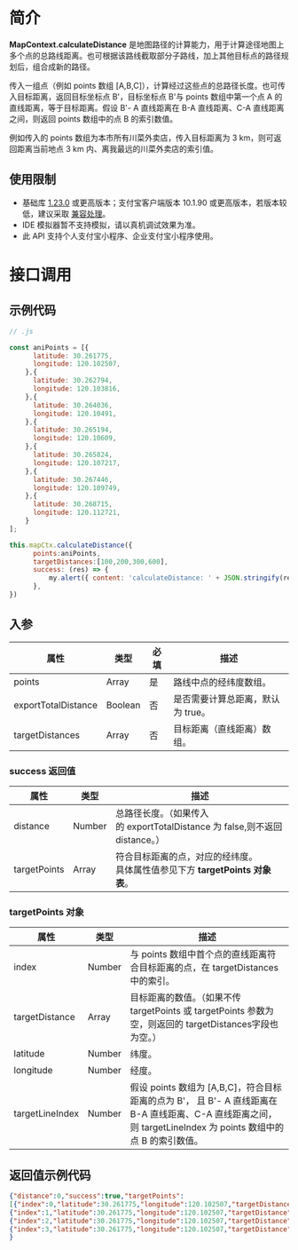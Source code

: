 
# 简介
**MapContext.calculateDistance** 是地图路径的计算能力，用于计算途径地图上多个点的总路线距离。也可根据该路线截取部分子路线，加上其他目标点的路径规划后，组合成新的路径。

传入一组点（例如 points 数组 [A,B,C]），计算经过这些点的总路径长度。也可传入目标距离，返回目标坐标点 B'，目标坐标点 B'与 points 数组中第一个点 A 的直线距离，等于目标距离。假设 B'- A 直线距离在 B-A 直线距离、C-A 直线距离之间，则返回 points 数组中的点 B 的索引数值。

例如传入的 points 数组为本市所有川菜外卖店，传入目标距离为 3 km，则可返回距离当前地点 3 km 内、离我最远的川菜外卖店的索引值。

## 使用限制

- 基础库 [1.23.0](https://opendocs.alipay.com/mini/framework/lib) 或更高版本；支付宝客户端版本 10.1.90 或更高版本，若版本较低，建议采取 [兼容处理](https://opendocs.alipay.com/mini/framework/compatibility)。
- IDE 模拟器暂不支持模拟，请以真机调试效果为准。
- 此 API 支持个人支付宝小程序、企业支付宝小程序使用。

# 接口调用

## 示例代码
```javascript
// .js

const aniPoints = [{
      latitude: 30.261775,
      longitude: 120.102507,
    },{
      latitude: 30.262794,
      longitude: 120.103816,
    },{
      latitude: 30.264036,
      longitude: 120.10491,
    },{
      latitude: 30.265194,
      longitude: 120.10609,
    },{
      latitude: 30.265824,
      longitude: 120.107217,
    },{
      latitude: 30.267446,
      longitude: 120.109749,
    },{
      latitude: 30.268715,
      longitude: 120.112721,
    }
];

this.mapCtx.calculateDistance({
      points:aniPoints,
      targetDistances:[100,200,300,600],
      success: (res) => {
          my.alert({ content: 'calculateDistance: ' + JSON.stringify(res), });
      },
})
```


## 入参
| **属性** | **类型** | **必填** | **描述** |
| --- | --- | --- | --- |
| points | Array | 是 | 路线中点的经纬度数组。 |
| exportTotalDistance | Boolean | 否 | 是否需要计算总距离，默认为 true。 |
| targetDistances | Array | 否 | 目标距离（直线距离）数组。 |


### success 返回值
| **属性** | **类型** | **描述** |
| --- | --- | --- |
| distance | Number | 总路径长度。（如果传入的 exportTotalDistance 为 false,则不返回 distance。） |
| targetPoints | Array | 符合目标距离的点，对应的经纬度。<br />具体属性值参见下方 **targetPoints 对象表**。 |


### targetPoints 对象
| **属性** | **类型** | **描述** |
| --- | --- | --- |
| index | Number | 与 points 数组中首个点的直线距离符合目标距离的点，在 targetDistances 中的索引。 |
| targetDistance | Array | 目标距离的数值。（如果不传 targetPoints 或 targetPoints 参数为空，则返回的 targetDistances字段也为空。） |
| latitude | Number | 纬度。 |
| longitude | Number | 经度。 |
| targetLineIndex | Number | 假设 points 数组为 [A,B,C]，符合目标距离的点为 B'， 且 B'- A 直线距离在 B-A 直线距离、C-A 直线距离之间，则 targetLineIndex 为 points 数组中的点 B 的索引数值。 |


## 返回值示例代码
```json
{"distance":0,"success":true,"targetPoints":
[{"index":0,"latitude":30.261775,"longitude":120.102507,"targetDistance":100,"targetLineIndex":0},
{"index":1,"latitude":30.261775,"longitude":120.102507,"targetDistance":200,"targetLineIndex":0},
{"index":2,"latitude":30.261775,"longitude":120.102507,"targetDistance":300,"targetLineIndex":0},
{"index":3,"latitude":30.261775,"longitude":120.102507,"targetDistance":600,"targetLineIndex":0}]
}
```
